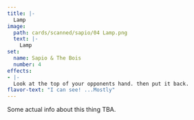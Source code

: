 ```yaml
---
title: |-
  Lamp
image: 
  path: cards/scanned/sapio/04 Lamp.png
  text: |-
    Lamp
set:
  name: Sapio & The Bois
  number: 4
effects: 
- |-
  Look at the top of your opponents hand. then put it back.
flavor-text: "I can see! ...Mostly"
---
```

Some actual info about this thing TBA.
